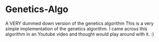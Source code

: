 # Genetics-Algo
A VERY dummed down version of the genetics algorithm
This is a very simple implementation of the genetics algorithm. I came across this algorithm in an Youtube video and thought would play around with it. :)
